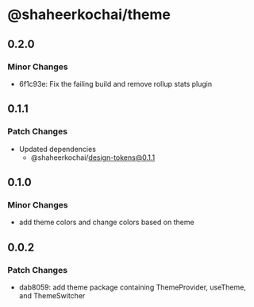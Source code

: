 # @shaheerkochai/theme

## 0.2.0

### Minor Changes

- 6f1c93e: Fix the failing build and remove rollup stats plugin

## 0.1.1

### Patch Changes

- Updated dependencies
  - @shaheerkochai/design-tokens@0.1.1

## 0.1.0

### Minor Changes

- add theme colors and change colors based on theme

## 0.0.2

### Patch Changes

- dab8059: add theme package containing ThemeProvider, useTheme, and ThemeSwitcher
